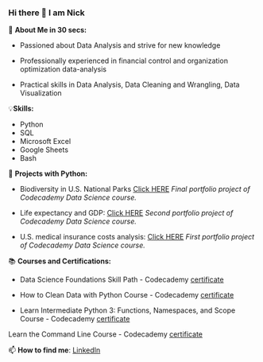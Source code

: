 ### Hi there 👋 I am Nick



👀 **About Me in 30 secs:** 

 - Passioned about Data Analysis and strive for new knowledge

 - Professionally experienced in financial control and organization optimization data-analysis

 - Practical skills in Data Analysis, Data Cleaning and Wrangling, Data Visualization
 
 
 
💡**Skills:**

 - Python
 - SQL
 - Microsoft Excel
 - Google Sheets
 - Bash
 
 
 
🐍 **Projects with Python:**
 - Biodiversity in U.S. National Parks [Click HERE](https://github.com/nefedovnd/Biodiversity_in_US_national_parks)
   *Final portfolio project of Codecademy Data Science course.*

 - Life expectancy and GDP: [Click HERE](https://github.com/nefedovnd/Life_expectancy_and_GDP)
   *Second portfolio project of Codecademy Data Science course.*

 - U.S. medical insurance costs analysis: [Click HERE](https://github.com/nefedovnd/US_medical_insurance_costs)
   *First portfolio project of Codecademy Data Science course.* 



📚 **Courses and Certifications:**

 - Data Science Foundations Skill Path - Codecademy
   [certificate](https://www.codecademy.com/profiles/nefedovn/certificates/738a7262ff2b4a49b062c25482dc2549)

 - How to Clean Data with Python Course - Codecademy
   [certificate](https://www.codecademy.com/profiles/nefedovn/certificates/e773a003314c1be60da8388a90a77e78)

 - Learn Intermediate Python 3: Functions, Namespaces, and Scope Course - Codecademy
   [certificate](https://www.codecademy.com/profiles/nefedovn/certificates/15702a4b792847e1a90f59e2ecac7a97)

Learn the Command Line Course - Codecademy
[certificate](https://www.codecademy.com/profiles/nefedovn/certificates/c87ba0541f8be78bc2f4ba1128233f6f)



📫 **How to find me**: 
   [LinkedIn](https://www.linkedin.com/in/nikita-nefedov/)
